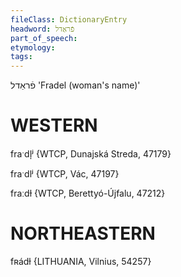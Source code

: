 ```yaml
---
fileClass: DictionaryEntry
headword: פֿראַדל
part_of_speech: 
etymology: 
tags: 
---
```

פֿראַדל
'Fradel (woman's name)'

WESTERN
========

fraˑdl̩ʲ {WTCP, Dunajská Streda, 47179}

fraˑdlʲ {WTCP, Vác, 47197}

fraːdɫ {WTCP, Berettyó-Újfalu, 47212}

NORTHEASTERN
==============

fʀádɫ {LITHUANIA, Vilnius, 54257}